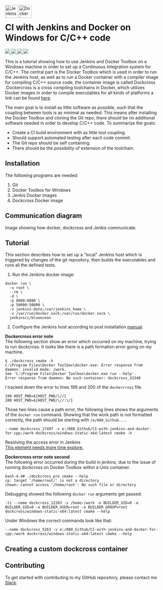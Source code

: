 <img src="https://upload.wikimedia.org/wikipedia/commons/thumb/e/e9/Jenkins_logo.svg/556px-Jenkins_logo.svg.png" alt="Jenkins logo" height="42px" width="42px" align="left">
<img src="https://proxy.duckduckgo.com/iu/?u=https%3A%2F%2Fd3nmt5vlzunoa1.cloudfront.net%2Fphpstorm%2Ffiles%2F2015%2F10%2Flarge_v-trans.png&f=1" alt="Docker logo" height="42px" width="42px" align="left"><br>

<h1>CI with Jenkins and Docker on Windows for C/C++ code</h1>
<div>
    <a href="https://github.com/NaPiZip/CI-with-jenkins-and-docker-for-cpp">
        <img src="https://img.shields.io/badge/Document%20Version-0.0.1-brightgreen"/>
    </a>
    <a href="https://www.microsoft.com">
        <img src="https://img.shields.io/badge/Windows%2010%20x64-10.0.17134%20Build%2017134-blue.svg"/>
    </a>
    <a href="https://jenkins.io/">
        <img src="https://img.shields.io/badge/Jenkins%20Version-2.176.2-blue"/>
    </a>
    <a href="https://docs.docker.com/toolbox/toolbox_install_windows/">
        <img src="https://img.shields.io/badge/Docker%20Toolbox-17.05.0--ce%20Build%2089658be-blue.svg"/>
    </a>

</div>

This is a tutorial showing how to use Jenkins and Docker Toolbox on a Windows machine in order to set up a Continuous Integration system for C/C++. The central part is the Docker Toolbox which is used in order to run the Jenkins host, as well as to run a Docker container with a compiler image for compiling C/C++ source code, the container image is called Dockcross .Dockercross is a cross compiling toolchains in Docker, which utilizes Docker images in order to compile executables for all kinds of platforms a link can be found [here](https://github.com/dockcross/dockcross).


The main goal is to install as little software as possible, such that the coupling between tools is as minimal as needed. This means after installing the Docker Toolbox and cloning the Git repo, there should be no additional software needed in order to develop C/C++ code. To summarize the goals:
- Create a CI build environment with as little tool coupling.
- Should support automated testing after each code commit.
- The Git repo should be self containing.
-  There should be the possibility of extension of the toolchain.

## Installation
The following programs are needed:<br>
1. Git<br>
2. Docker Toolbox for Windows<br>
3. Jenkis Docker images<br>
4. Dockcross Docker image<br>

## Communication diagram
Image showing how docker, dockcross and Jenkis communicate.

## Tutorial
This section describes how to set up a "local" Jenkins host which is triggered by changes of the git repository, then builds the executables and runs all the defined tests.

1. Run the Jenkins docker image:
```
docker run \
  -u root \
  --rm \
  -d \
  -p 8080:8080 \
  -p 50000:50000 \
  -v jenkins-data:/var/jenkins_home \
  -v /var/run/docker.sock:/var/run/docker.sock \
  jenkinsci/blueocean
```
2. Configure the Jenkins host according to post installation [manual](https://jenkins.io/doc/book/installing#setup-wizard).

<b>Dockercross error note</b><br>
The following section show an error which occurred on my machine, trying to run dockcross. It looks like there is a path formation error going on my machine.

```
$ ./dockcross cmake -h
C:\Program Files\Docker Toolbox\docker.exe: Error response from daemon: invalid mode: /work.
See 'C:\Program Files\Docker Toolbox\docker.exe run --help'.
Error response from daemon: No such container: dockcross_32348
```
I tracked down the error to lines 199 and 200 of the `dockercross` file.

```
199 HOST_PWD=${HOST_PWD/\//}
200 HOST_PWD=${HOST_PWD/\//:\/}
```
Those two lines cause a path error, the following lines shows the arguments of the `docker run` command. Showing that the work path is not formatted correctly, the path should be starting with `/e/080_Github...`.

```
--name dockcross_17497 -v e:/080_Github/CI-with-jenkins-and-docker-for-cpp:/work dockcross/windows-static-x64:latest cmake -h
```

Resolving the access error in Jenkins<br>
[This element needs more time explore.](https://github.com/jenkinsci/docker#installing-more-tools)

<b>Dockercross error note second</b><br>
The following error occurred during the build in jenkins, due to the issue of running dockcross on Docker Toolbox within a Unix container.
```
bash-4.4# ./dockcross_pre cmake --help
cp: target '/home/root/' is not a directory
chown: cannot access '/home/root': No such file or directory
```

Debugging showed the following `docker run` arguments get passed:<br>
```
-ti --name dockcross_12203 -v /home:/work -e BUILDER_UID=0 -e BUILDER_GID=0 -e BUILDER_USER=root -e BUILDER_GROUP=root dockcross/windows-static-x64:latest cmake --help
```
Under Windows the correct commands look like that:<br>
```
--name dockcross_5263 -v e:/080_Github/CI-with-jenkins-and-docker-for-cpp:/work dockcross/windows-static-x64:latest cmake --help
```

## Creating a custom dockcross container

## Contributing
To get started with contributing to my GitHub repository, please contact me [Slack](https://join.slack.com/t/napi-friends/shared_invite/enQtNDg3OTg5NDc1NzUxLWU1MWNhNmY3ZTVmY2FkMDM1ODg1MWNlMDIyYTk1OTg4OThhYzgyNDc3ZmE5NzM1ZTM2ZDQwZGI0ZjU2M2JlNDU).
